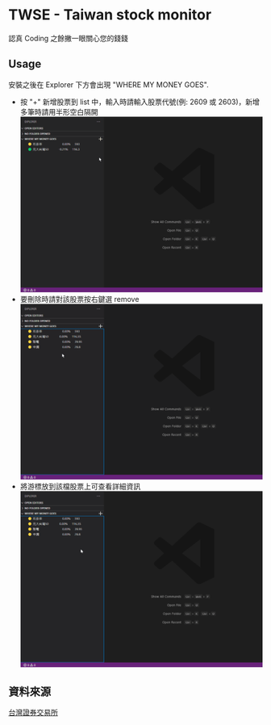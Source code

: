 # TWSE - Taiwan stock monitor

認真 Coding 之餘撇一眼關心您的錢錢

## Usage

安裝之後在 Explorer 下方會出現 "WHERE MY MONEY GOES".

- 按 "+" 新增股票到 list 中，輸入時請輸入股票代號(例: 2609 或 2603)，新增多筆時請用半形空白隔開
  ![](media/gif/twse-add.gif)
- 要刪除時請對該股票按右鍵選 remove
  ![](media/gif/twse-remove.gif)
- 將游標放到該檔股票上可查看詳細資訊
  ![](media/gif/twse-detail.gif)

## 資料來源

[台灣證券交易所](https://mis.twse.com.tw/stock/index.jsp)
